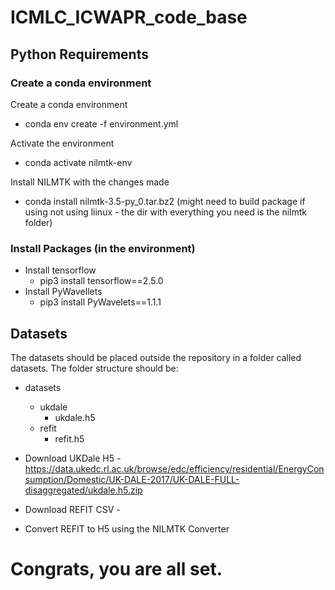 # ICMLC_ICWAPR_code_base

## Python Requirements
### Create a conda environment

Create a conda environment
- conda env create -f environment.yml

Activate the environment
- conda activate nilmtk-env

Install NILMTK with the changes made
- conda install nilmtk-3.5-py_0.tar.bz2 (might need to build package if using not using liinux - the dir with everything you need is the nilmtk folder)

### Install Packages (in the environment)
- Install tensorflow
  - pip3 install tensorflow==2.5.0
- Install PyWavellets
  - pip3 install PyWavelets==1.1.1

## Datasets

The datasets should be placed outside the repository in a folder called datasets.
The folder structure should be:

- datasets
  - ukdale
    - ukdale.h5
  - refit
    - refit.h5

- Download UKDale H5 - https://data.ukedc.rl.ac.uk/browse/edc/efficiency/residential/EnergyConsumption/Domestic/UK-DALE-2017/UK-DALE-FULL-disaggregated/ukdale.h5.zip

- Download REFIT CSV - 

- Convert REFIT to H5 using the NILMTK Converter

# Congrats, you are all set.
